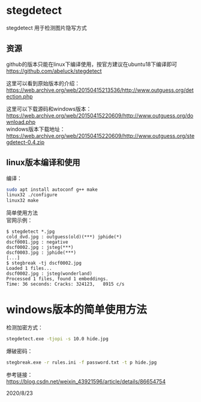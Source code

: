 # stegdetect

stegdetect 用于检测图片隐写方式  

## 资源
github的版本只能在linux下编译使用，按官方建议在ubuntu18下编译即可  
https://github.com/abeluck/stegdetect  

这里可以看到原始版本的介绍：  
https://web.archive.org/web/20150415213536/http://www.outguess.org/detection.php  

这里可以下载源码和windows版本：  
https://web.archive.org/web/20150415220609/http://www.outguess.org/download.php  
windows版本下载地址：https://web.archive.org/web/20150415220609/http://www.outguess.org/stegdetect-0.4.zip  


## linux版本编译和使用
编译：  
```sh
sudo apt install autoconf g++ make
linux32 ./configure
linux32 make
```

简单使用方法  
官网示例：  
```
$ stegdetect *.jpg
cold_dvd.jpg : outguess(old)(***) jphide(*)
dscf0001.jpg : negative
dscf0002.jpg : jsteg(***)
dscf0003.jpg : jphide(***)
[...]
$ stegbreak -tj dscf0002.jpg
Loaded 1 files...
dscf0002.jpg : jsteg(wonderland)
Processed 1 files, found 1 embeddings.
Time: 36 seconds: Cracks: 324123,   8915 c/s
```

# windows版本的简单使用方法  
检测加密方式：  
```bat
stegdetect.exe -tjopi -s 10.0 hide.jpg
```
爆破密码：  
```bat
stegbreak.exe -r rules.ini -f password.txt -t p hide.jpg
```


参考链接：  
https://blog.csdn.net/weixin_43921596/article/details/86654754  


2020/8/23  
